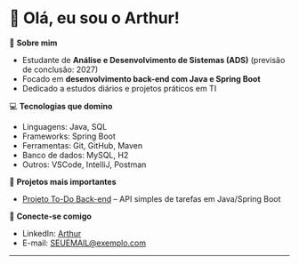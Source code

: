 # 👋 Olá, eu sou o Arthur!

🎯 **Sobre mim**
- Estudante de **Análise e Desenvolvimento de Sistemas (ADS)** (previsão de conclusão: 2027)
- Focado em **desenvolvimento back-end com Java e Spring Boot**
- Dedicado a estudos diários e projetos práticos em TI

💻 **Tecnologias que domino**
- Linguagens: Java, SQL
- Frameworks: Spring Boot
- Ferramentas: Git, GitHub, Maven
- Banco de dados: MySQL, H2
- Outros: VSCode, IntelliJ, Postman

🚀 **Projetos mais importantes**
- [Projeto To-Do Back-end](https://github.com/ArthurX013/projeto-beckend) – API simples de tarefas em Java/Spring Boot

🔗 **Conecte-se comigo**
- LinkedIn: [Arthur](https://www.linkedin.com/in/arthur-silveira-2ba5442a2/)
- E-mail: SEUEMAIL@exemplo.com

---
